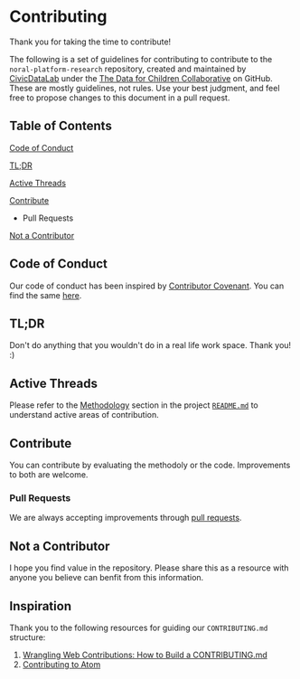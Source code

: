 # Contributing

Thank you for taking the time to contribute!

The following is a set of guidelines for contributing to contribute to the `noral-platform-research` repository, created and maintained by [CivicDataLab](https://github.com/CivicDataLab) under the [The Data for Children Collaborative](https://github.com/The-Data-for-Children-Collaborative/) on GitHub. These are mostly guidelines, not rules. Use your best judgment, and feel free to propose changes to this document in a pull request.

## Table of Contents

[Code of Conduct](#code-of-conduct)

[TL;DR](#tldr)

[Active Threads](#active-threads)

[Contribute](#contribute)
- Pull Requests

[Not a Contributor](#not-a-contributor)

## Code of Conduct

Our code of conduct has been inspired by [Contributor Covenant](https://www.contributor-covenant.org/). You can find the same [here](CODE-OF-CONDUCT.md).

## TL;DR

Don't do anything that you wouldn't do in a real life work space. Thank you! :)

## Active Threads

Please refer to the [Methodology](../../#methodology) section in the project [`README.md`](https://github.com/The-Data-for-Children-Collaborative/noral-design-research) to understand active areas of contribution.

## Contribute

You can contribute by evaluating the methodoly or the code. Improvements to both are welcome.

### Pull Requests

We are always accepting improvements through [pull requests](https://docs.github.com/en/github/collaborating-with-issues-and-pull-requests/about-pull-requests).

## Not a Contributor

I hope you find value in the repository. Please share this as a resource with anyone you believe can benfit from this information.

## Inspiration

Thank you to the following resources for guiding our `CONTRIBUTING.md` structure:

1. [Wrangling Web Contributions: How to Build a CONTRIBUTING.md](https://mozillascience.github.io/working-open-workshop/contributing/)
2. [Contributing to Atom](https://github.com/atom/atom/blob/master/CONTRIBUTING.md)
